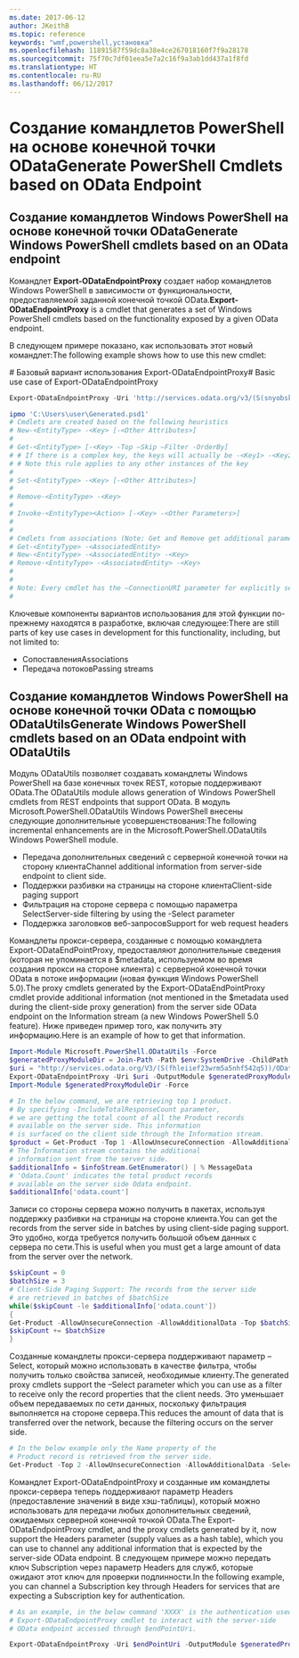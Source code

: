 ```yaml
---
ms.date: 2017-06-12
author: JKeithB
ms.topic: reference
keywords: "wmf,powershell,установка"
ms.openlocfilehash: 11891587f59dc8a38e4ce267018160f7f9a28178
ms.sourcegitcommit: 75f70c7df01eea5e7a2c16f9a3ab1dd437a1f8fd
ms.translationtype: HT
ms.contentlocale: ru-RU
ms.lasthandoff: 06/12/2017
---
```

# <a name="generate-powershell-cmdlets-based-on-odata-endpoint"></a><span data-ttu-id="f0958-102">Создание командлетов PowerShell на основе конечной точки OData</span><span class="sxs-lookup"><span data-stu-id="f0958-102">Generate PowerShell Cmdlets based on OData Endpoint</span></span>
<a name="generate-windows-powershell-cmdlets-based-on-an-odata-endpoint"></a><span data-ttu-id="f0958-103">Создание командлетов Windows PowerShell на основе конечной точки OData</span><span class="sxs-lookup"><span data-stu-id="f0958-103">Generate Windows PowerShell cmdlets based on an OData endpoint</span></span>
--------------------------------------------------------------

<span data-ttu-id="f0958-104">Командлет **Export-ODataEndpointProxy** создает набор командлетов Windows PowerShell в зависимости от функциональности, предоставляемой заданной конечной точкой OData.</span><span class="sxs-lookup"><span data-stu-id="f0958-104">**Export-ODataEndpointProxy** is a cmdlet that generates a set of Windows PowerShell cmdlets based on the functionality exposed by a given OData endpoint.</span></span>

<span data-ttu-id="f0958-105">В следующем примере показано, как использовать этот новый командлет:</span><span class="sxs-lookup"><span data-stu-id="f0958-105">The following example shows how to use this new cmdlet:</span></span>

<span data-ttu-id="f0958-106">\# Базовый вариант использования Export-ODataEndpointProxy</span><span class="sxs-lookup"><span data-stu-id="f0958-106">\# Basic use case of Export-ODataEndpointProxy</span></span>

```powershell
Export-ODataEndpointProxy -Uri 'http://services.odata.org/v3/(S(snyobsk1hhutkb2yulwldgf1))/odata/odata.svc' -OutputModule C:\Users\user\Generated.psd1

ipmo 'C:\Users\user\Generated.psd1'
# Cmdlets are created based on the following heuristics
# New-<EntityType> -<Key> [-<Other Attributes>]
#
# Get-<EntityType> [-<Key> -Top –Skip –Filter -OrderBy]
# # If there is a complex key, the keys will actually be -<Key1> -<Key2>…
# # Note this rule applies to any other instances of the key
#
# Set-<EntityType> -<Key> [-<Other Attributes>]
#
# Remove-<EntityType> -<Key>
#
# Invoke-<EntityType><Action> [-<Key> -<Other Parameters>]
#
#
# Cmdlets from associations (Note: Get and Remove get additional parameter sets)
# Get-<EntityType> -<AssociatedEntity>
# New-<EntityType> -<AssociatedEntity> -<Key>
# Remove-<EntityType> -<AssociatedEntity> -<Key>
#
#
# Note: Every cmdlet has the –ConnectionURI parameter for explicitly setting the URI of the endpoint. This normally uses the same address that you gave the Export-ODataEndpointProxy cmdlet, but can be overridden in this fashion for the sake of similar endpoints.
#
```

<span data-ttu-id="f0958-107">Ключевые компоненты вариантов использования для этой функции по-прежнему находятся в разработке, включая следующее:</span><span class="sxs-lookup"><span data-stu-id="f0958-107">There are still parts of key use cases in development for this functionality, including, but not limited to:</span></span>
-   <span data-ttu-id="f0958-108">Сопоставления</span><span class="sxs-lookup"><span data-stu-id="f0958-108">Associations</span></span>
-   <span data-ttu-id="f0958-109">Передача потоков</span><span class="sxs-lookup"><span data-stu-id="f0958-109">Passing streams</span></span>

<a name="generate-windows-powershell-cmdlets-based-on-an-odata-endpoint-with-odatautils"></a><span data-ttu-id="f0958-110">Создание командлетов Windows PowerShell на основе конечной точки OData с помощью ODataUtils</span><span class="sxs-lookup"><span data-stu-id="f0958-110">Generate Windows PowerShell cmdlets based on an OData endpoint with ODataUtils</span></span>
------------------------------------------------------------------------------
<span data-ttu-id="f0958-111">Модуль ODataUtils позволяет создавать командлеты Windows PowerShell на базе конечных точек REST, которые поддерживают OData.</span><span class="sxs-lookup"><span data-stu-id="f0958-111">The ODataUtils module allows generation of Windows PowerShell cmdlets from REST endpoints that support OData.</span></span> <span data-ttu-id="f0958-112">В модуль Microsoft.PowerShell.ODataUtils Windows PowerShell внесены следующие дополнительные усовершенствования:</span><span class="sxs-lookup"><span data-stu-id="f0958-112">The following incremental enhancements are in the Microsoft.PowerShell.ODataUtils Windows PowerShell module.</span></span>
-   <span data-ttu-id="f0958-113">Передача дополнительных сведений с серверной конечной точки на сторону клиента</span><span class="sxs-lookup"><span data-stu-id="f0958-113">Channel additional information from server-side endpoint to client side.</span></span>
-   <span data-ttu-id="f0958-114">Поддержки разбивки на страницы на стороне клиента</span><span class="sxs-lookup"><span data-stu-id="f0958-114">Client-side paging support</span></span>
-   <span data-ttu-id="f0958-115">Фильтрация на стороне сервера с помощью параметра Select</span><span class="sxs-lookup"><span data-stu-id="f0958-115">Server-side filtering by using the -Select parameter</span></span>
-   <span data-ttu-id="f0958-116">Поддержка заголовков веб-запросов</span><span class="sxs-lookup"><span data-stu-id="f0958-116">Support for web request headers</span></span>

<span data-ttu-id="f0958-117">Командлеты прокси-сервера, созданные с помощью командлета Export-ODataEndPointProxy, предоставляют дополнительные сведения (которая не упоминается в $metadata, используемом во время создания прокси на стороне клиента) с серверной конечной точки OData в потоке информации (новая функция Windows PowerShell 5.0).</span><span class="sxs-lookup"><span data-stu-id="f0958-117">The proxy cmdlets generated by the Export-ODataEndPointProxy cmdlet provide additional information (not mentioned in the $metadata used during the client-side proxy generation) from the server side OData endpoint on the Information stream (a new Windows PowerShell 5.0 feature).</span></span> <span data-ttu-id="f0958-118">Ниже приведен пример того, как получить эту информацию.</span><span class="sxs-lookup"><span data-stu-id="f0958-118">Here is an example of how to get that information.</span></span>
```powershell
Import-Module Microsoft.PowerShell.ODataUtils -Force
$generatedProxyModuleDir = Join-Path -Path $env:SystemDrive -ChildPath 'ODataDemoProxy'
$uri = "http://services.odata.org/V3/(S(fhleiief23wrm5a5nhf542q5))/OData/OData.svc/"
Export-ODataEndpointProxy -Uri $uri -OutputModule $generatedProxyModuleDir -Force -AllowUnSecureConnection -Verbose -AllowClobber
Import-Module $generatedProxyModuleDir -Force

# In the below command, we are retrieving top 1 product.
# By specifying -IncludeTotalResponseCount parameter,
# we are getting the total count of all the Product records
# available on the server side. This information
# is surfaced on the client side through the Information stream.
$product = Get-Product -Top 1 -AllowUnsecureConnection -AllowAdditionalData -IncludeTotalResponseCount -InformationVariable infoStream
# The Information stream contains the additional
# information sent from the server side.
$additionalInfo = $infoStream.GetEnumerator() | % MessageData
# 'Odata.Count' indicates the total product records
# available on the server side Odata endpoint.
$additionalInfo['odata.count']
```

<span data-ttu-id="f0958-119">Записи со стороны сервера можно получить в пакетах, используя поддержку разбивки на страницы на стороне клиента.</span><span class="sxs-lookup"><span data-stu-id="f0958-119">You can get the records from the server side in batches by using client-side paging support.</span></span> <span data-ttu-id="f0958-120">Это удобно, когда требуется получить большой объем данных с сервера по сети.</span><span class="sxs-lookup"><span data-stu-id="f0958-120">This is useful when you must get a large amount of data from the server over the network.</span></span>
```powershell
$skipCount = 0
$batchSize = 3
# Client-Side Paging Support: The records from the server side
# are retrieved in batches of $batchSize
while($skipCount -le $additionalInfo['odata.count'])
{
Get-Product -AllowUnsecureConnection -AllowAdditionalData -Top $batchSize -Skip $skipCount
$skipCount += $batchSize
}
```

<span data-ttu-id="f0958-121">Созданные командлеты прокси-сервера поддерживают параметр –Select, который можно использовать в качестве фильтра, чтобы получить только свойства записей, необходимые клиенту.</span><span class="sxs-lookup"><span data-stu-id="f0958-121">The generated proxy cmdlets support the –Select parameter which you can use as a filter to receive only the record properties that the client needs.</span></span> <span data-ttu-id="f0958-122">Это уменьшает объем передаваемых по сети данных, поскольку фильтрация выполняется на стороне сервера.</span><span class="sxs-lookup"><span data-stu-id="f0958-122">This reduces the amount of data that is transferred over the network, because the filtering occurs on the server side.</span></span>
```powershell
# In the below example only the Name property of the
# Product record is retrieved from the server side.
Get-Product -Top 2 -AllowUnsecureConnection -AllowAdditionalData -Select Name
```

<span data-ttu-id="f0958-123">Командлет Export-ODataEndpointProxy и созданные им командлеты прокси-сервера теперь поддерживают параметр Headers (предоставление значений в виде хэш-таблицы), который можно использовать для передачи любых дополнительных сведений, ожидаемых серверной конечной точкой OData.</span><span class="sxs-lookup"><span data-stu-id="f0958-123">The Export-ODataEndpointProxy cmdlet, and the proxy cmdlets generated by it, now support the Headers parameter (supply values as a hash table), which you can use to channel any additional information that is expected by the server-side OData endpoint.</span></span> <span data-ttu-id="f0958-124">В следующем примере можно передать ключ Subscription через параметр Headers для служб, которые ожидают этот ключ для проверки подлинности.</span><span class="sxs-lookup"><span data-stu-id="f0958-124">In the following example, you can channel a Subscription key through Headers for services that are expecting a Subscription key for authentication.</span></span>
```powershell
# As an example, in the below command 'XXXX' is the authentication used by the
# Export-ODataEndpointProxy cmdlet to interact with the server-side
# OData endpoint accessed through $endPointUri.

Export-ODataEndpointProxy -Uri $endPointUri -OutputModule $generatedProxyModuleDir -Force -AllowUnSecureConnection -Verbose -Headers @{'subscription-key'='XXXX'}
```

